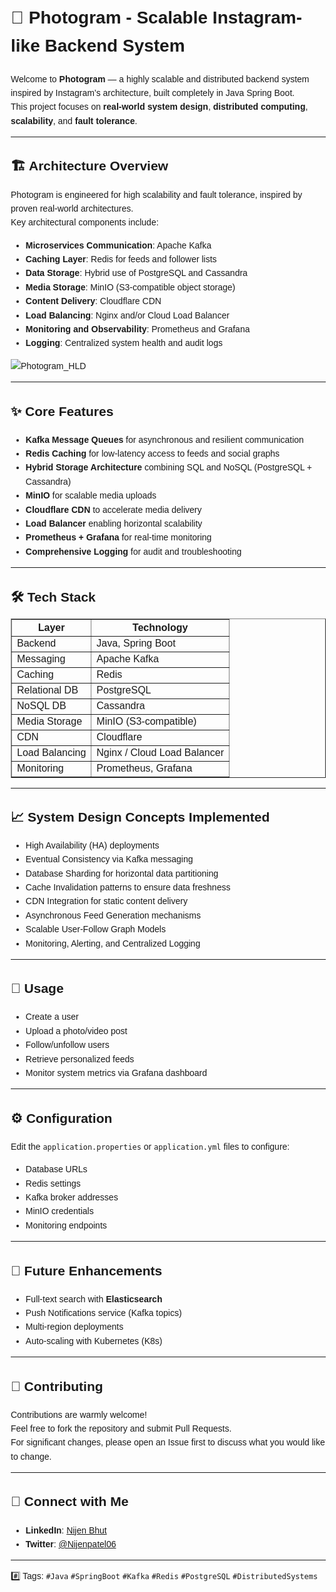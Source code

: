 <!DOCTYPE html>
<html lang="en">

<body style="font-family: Arial, sans-serif; line-height: 1.6; margin: 20px;">

<h1>📸 Photogram - Scalable Instagram-like Backend System</h1>
<p>Welcome to <strong>Photogram</strong> — a highly scalable and distributed backend system inspired by Instagram’s architecture, built completely in Java Spring Boot.<br>
This project focuses on <strong>real-world system design</strong>, <strong>distributed computing</strong>, <strong>scalability</strong>, and <strong>fault tolerance</strong>.</p>

<hr>

<h2 id="architecture-overview">🏗️ Architecture Overview</h2>
<p>Photogram is engineered for high scalability and fault tolerance, inspired by proven real-world architectures.<br>
Key architectural components include:</p>
<ul>
  <li><strong>Microservices Communication</strong>: Apache Kafka</li>
  <li><strong>Caching Layer</strong>: Redis for feeds and follower lists</li>
  <li><strong>Data Storage</strong>: Hybrid use of PostgreSQL and Cassandra</li>
  <li><strong>Media Storage</strong>: MinIO (S3-compatible object storage)</li>
  <li><strong>Content Delivery</strong>: Cloudflare CDN</li>
  <li><strong>Load Balancing</strong>: Nginx and/or Cloud Load Balancer</li>
  <li><strong>Monitoring and Observability</strong>: Prometheus and Grafana</li>
  <li><strong>Logging</strong>: Centralized system health and audit logs</li>
</ul>

![Photogram_HLD](https://github.com/user-attachments/assets/ebeedf8d-377c-4019-a971-e76e767f2937)

<hr>

<h2 id="core-features">✨ Core Features</h2>
<ul>
  <li><strong>Kafka Message Queues</strong> for asynchronous and resilient communication</li>
  <li><strong>Redis Caching</strong> for low-latency access to feeds and social graphs</li>
  <li><strong>Hybrid Storage Architecture</strong> combining SQL and NoSQL (PostgreSQL + Cassandra)</li>
  <li><strong>MinIO</strong> for scalable media uploads</li>
  <li><strong>Cloudflare CDN</strong> to accelerate media delivery</li>
  <li><strong>Load Balancer</strong> enabling horizontal scalability</li>
  <li><strong>Prometheus + Grafana</strong> for real-time monitoring</li>
  <li><strong>Comprehensive Logging</strong> for audit and troubleshooting</li>
</ul>

<hr>

<h2 id="tech-stack">🛠️ Tech Stack</h2>
<table border="1" cellpadding="8" cellspacing="0">
  <thead>
    <tr>
      <th>Layer</th>
      <th>Technology</th>
    </tr>
  </thead>
  <tbody>
    <tr><td>Backend</td><td>Java, Spring Boot</td></tr>
    <tr><td>Messaging</td><td>Apache Kafka</td></tr>
    <tr><td>Caching</td><td>Redis</td></tr>
    <tr><td>Relational DB</td><td>PostgreSQL</td></tr>
    <tr><td>NoSQL DB</td><td>Cassandra</td></tr>
    <tr><td>Media Storage</td><td>MinIO (S3-compatible)</td></tr>
    <tr><td>CDN</td><td>Cloudflare</td></tr>
    <tr><td>Load Balancing</td><td>Nginx / Cloud Load Balancer</td></tr>
    <tr><td>Monitoring</td><td>Prometheus, Grafana</td></tr>
  </tbody>
</table>

<hr>

<h2 id="system-design-concepts-implemented">📈 System Design Concepts Implemented</h2>
<ul>
  <li>High Availability (HA) deployments</li>
  <li>Eventual Consistency via Kafka messaging</li>
  <li>Database Sharding for horizontal data partitioning</li>
  <li>Cache Invalidation patterns to ensure data freshness</li>
  <li>CDN Integration for static content delivery</li>
  <li>Asynchronous Feed Generation mechanisms</li>
  <li>Scalable User-Follow Graph Models</li>
  <li>Monitoring, Alerting, and Centralized Logging</li>
</ul>

<hr>

<h2 id="usage">🚀 Usage</h2>
<ul>
  <li>Create a user</li>
  <li>Upload a photo/video post</li>
  <li>Follow/unfollow users</li>
  <li>Retrieve personalized feeds</li>
  <li>Monitor system metrics via Grafana dashboard</li>
</ul>

<hr>

<h2 id="configuration">⚙️ Configuration</h2>
<p>Edit the <code>application.properties</code> or <code>application.yml</code> files to configure:</p>
<ul>
  <li>Database URLs</li>
  <li>Redis settings</li>
  <li>Kafka broker addresses</li>
  <li>MinIO credentials</li>
  <li>Monitoring endpoints</li>
</ul>

<hr>

<h2 id="future-enhancements">🌟 Future Enhancements</h2>
<ul>
  <li>Full-text search with <strong>Elasticsearch</strong></li>
  <li>Push Notifications service (Kafka topics)</li>
  <li>Multi-region deployments</li>
  <li>Auto-scaling with Kubernetes (K8s)</li>
</ul>

<hr>

<h2 id="contributing">🤝 Contributing</h2>
<p>Contributions are warmly welcome!<br>
Feel free to fork the repository and submit Pull Requests.<br>
For significant changes, please open an Issue first to discuss what you would like to change.</p>

<hr>

<h2 id="connect-with-me">📢 Connect with Me</h2>
<ul>
  <li><strong>LinkedIn</strong>: <a href="https://www.linkedin.com/in/nijen-bhut-b68172222">Nijen Bhut</a></li>
  <li><strong>Twitter</strong>: <a href="https://x.com/Nijenpatel06">@Nijenpatel06</a></li>
</ul>

<hr>

<p>#️⃣ Tags: <code>#Java</code> <code>#SpringBoot</code> <code>#Kafka</code> <code>#Redis</code> <code>#PostgreSQL</code> <code>#DistributedSystems</code></p>

</body>
</html>
